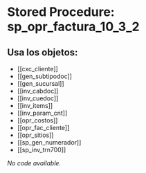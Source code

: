 # Stored Procedure: sp_opr_factura_10_3_2

## Usa los objetos:
- [[cxc_cliente]]
- [[gen_subtipodoc]]
- [[gen_sucursal]]
- [[inv_cabdoc]]
- [[inv_cuedoc]]
- [[inv_items]]
- [[inv_param_cnt]]
- [[opr_costos]]
- [[opr_fac_cliente]]
- [[opr_sitios]]
- [[sp_gen_numerador]]
- [[sp_inv_trn700]]

*No code available.*
